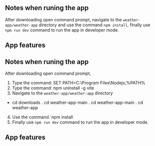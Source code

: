 ## Notes when runing the app
After downloading open command prompt, navigate to the `weather-app/weather-app` directory and use the command `npm install`, finally use `npm run dev` command to run the app in developer mode.
## App features


## Notes when runing the app
After downloading open command prompt, 
1. Type the command:    SET PATH=C:\Program Files\Nodejs;%PATH%
2. Type the command:    npm uninstall -g vite
3. Navigate to the `weather-app/weather-app` directory
- cd downloads
. cd weather-app-main
. cd weather-app-main
. cd weather-app
4. Use the command `npm install
5. Finally use `npm run dev` command to run the app in developer mode.
## App features
